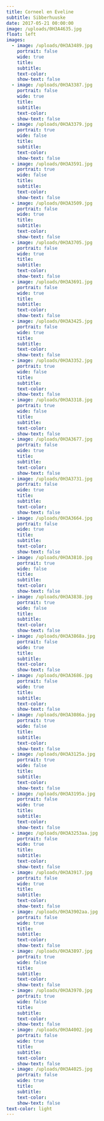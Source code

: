 ```yaml
---
title: Corneel en Eveline
subtitle: Sibberhuuske
date: 2017-05-21 00:00:00
image: /uploads/0H3A4635.jpg
float: left
images:
  - image: /uploads/0H3A3489.jpg
    portrait: false
    wide: true
    title:
    subtitle:
    text-color:
    show-text: false
  - image: /uploads/0H3A3387.jpg
    portrait: false
    wide: true
    title:
    subtitle:
    text-color:
    show-text: false
  - image: /uploads/0H3A3379.jpg
    portrait: true
    wide: false
    title:
    subtitle:
    text-color:
    show-text: false
  - image: /uploads/0H3A3591.jpg
    portrait: true
    wide: false
    title:
    subtitle:
    text-color:
    show-text: false
  - image: /uploads/0H3A3509.jpg
    portrait: false
    wide: true
    title:
    subtitle:
    text-color:
    show-text: false
  - image: /uploads/0H3A3705.jpg
    portrait: false
    wide: true
    title:
    subtitle:
    text-color:
    show-text: false
  - image: /uploads/0H3A3691.jpg
    portrait: false
    wide: true
    title:
    subtitle:
    text-color:
    show-text: false
  - image: /uploads/0H3A3425.jpg
    portrait: false
    wide: true
    title:
    subtitle:
    text-color:
    show-text: false
  - image: /uploads/0H3A3352.jpg
    portrait: true
    wide: false
    title:
    subtitle:
    text-color:
    show-text: false
  - image: /uploads/0H3A3318.jpg
    portrait: true
    wide: false
    title:
    subtitle:
    text-color:
    show-text: false
  - image: /uploads/0H3A3677.jpg
    portrait: false
    wide: true
    title:
    subtitle:
    text-color:
    show-text: false
  - image: /uploads/0H3A3731.jpg
    portrait: false
    wide: true
    title:
    subtitle:
    text-color:
    show-text: false
  - image: /uploads/0H3A3664.jpg
    portrait: false
    wide: true
    title:
    subtitle:
    text-color:
    show-text: false
  - image: /uploads/0H3A3810.jpg
    portrait: true
    wide: false
    title:
    subtitle:
    text-color:
    show-text: false
  - image: /uploads/0H3A3838.jpg
    portrait: true
    wide: false
    title:
    subtitle:
    text-color:
    show-text: false
  - image: /uploads/0H3A3868a.jpg
    portrait: false
    wide: true
    title:
    subtitle:
    text-color:
    show-text: false
  - image: /uploads/0H3A3686.jpg
    portrait: false
    wide: true
    title:
    subtitle:
    text-color:
    show-text: false
  - image: /uploads/0H3A3086a.jpg
    portrait: true
    wide: false
    title:
    subtitle:
    text-color:
    show-text: false
  - image: /uploads/0H3A3125a.jpg
    portrait: true
    wide: false
    title:
    subtitle:
    text-color:
    show-text: false
  - image: /uploads/0H3A3195a.jpg
    portrait: false
    wide: true
    title:
    subtitle:
    text-color:
    show-text: false
  - image: /uploads/0H3A3253aa.jpg
    portrait: false
    wide: true
    title:
    subtitle:
    text-color:
    show-text: false
  - image: /uploads/0H3A3917.jpg
    portrait: false
    wide: true
    title:
    subtitle:
    text-color:
    show-text: false
  - image: /uploads/0H3A3902aa.jpg
    portrait: false
    wide: true
    title:
    subtitle:
    text-color:
    show-text: false
  - image: /uploads/0H3A3897.jpg
    portrait: true
    wide: false
    title:
    subtitle:
    text-color:
    show-text: false
  - image: /uploads/0H3A3970.jpg
    portrait: true
    wide: false
    title:
    subtitle:
    text-color:
    show-text: false
  - image: /uploads/0H3A4002.jpg
    portrait: false
    wide: true
    title:
    subtitle:
    text-color:
    show-text: false
  - image: /uploads/0H3A4025.jpg
    portrait: false
    wide: true
    title:
    subtitle:
    text-color:
    show-text: false
text-color: light
---
```


